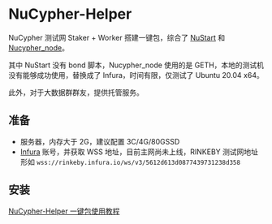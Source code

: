 # NuCypher-Helper

NuCypher 测试网 Staker + Worker 搭建一键包，综合了 [NuStart](https://github.com/Achi101/NuStart) 和 [Nucypher_node](https://gitee.com/beny1234/nucypher_node)。

其中 NuStart 没有 bond 脚本，Nucypher_node 使用的是 GETH，本地的测试机没有能够成功使用，替换成了 Infura，时间有限，仅测试了 Ubuntu 20.04 x64。

此外，对于大数据群群友，提供托管服务。

## 准备

- 服务器，内存大于 2G，建议配置 3C/4G/80GSSD
- [Infura](https://infura.io/) 账号，并获取 WSS 地址，目前主网尚未上线，RINKEBY 测试网地址形如 `wss://rinkeby.infura.io/ws/v3/5612d613d0877439731238d358`

## 安装

[NuCypher-Helper 一键包使用教程](https://nufans.club/2020/nucypher-helper-yi-jian-bao-shi-yong-jiao-cheng-7830028c)
